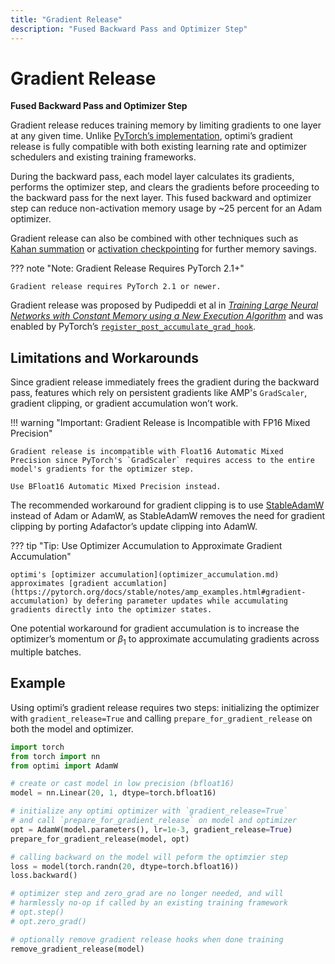 ```yaml
---
title: "Gradient Release"
description: "Fused Backward Pass and Optimizer Step"
---
```


# Gradient Release

**Fused Backward Pass and Optimizer Step**

Gradient release reduces training memory by limiting gradients to one layer at any given time. Unlike [PyTorch’s implementation](https://pytorch.org/tutorials/intermediate/optimizer_step_in_backward_tutorial.html), optimi’s gradient release is fully compatible with both existing learning rate and optimizer schedulers and existing training frameworks.

During the backward pass, each model layer calculates its gradients, performs the optimizer step, and clears the gradients before proceeding to the backward pass for the next layer. This fused backward and optimizer step can reduce non-activation memory usage by ~25 percent for an Adam optimizer.

Gradient release can also be combined with other techniques such as [Kahan summation](kahan_summation.md) or [activation checkpointing](https://pytorch.org/docs/stable/checkpoint.html) for further memory savings.

??? note "Note: Gradient Release Requires PyTorch 2.1+"

    Gradient release requires PyTorch 2.1 or newer.

Gradient release was proposed by Pudipeddi et al in [*Training Large Neural Networks with Constant Memory using a New Execution Algorithm*](https://arxiv.org/abs/2002.05645) and was enabled by PyTorch’s [`register_post_accumulate_grad_hook`](https://pytorch.org/docs/stable/generated/torch.Tensor.register_post_accumulate_grad_hook.html).

## Limitations and Workarounds

Since gradient release immediately frees the gradient during the backward pass, features which rely on persistent gradients like AMP's `GradScaler`, gradient clipping, or gradient accumulation won’t work.

!!! warning "Important: Gradient Release is Incompatible with FP16 Mixed Precision"

    Gradient release is incompatible with Float16 Automatic Mixed Precision since PyTorch's `GradScaler` requires access to the entire model's gradients for the optimizer step.

    Use BFloat16 Automatic Mixed Precision instead.

The recommended workaround for gradient clipping is to use [StableAdamW](optimizers/stableadamw.md) instead of Adam or AdamW, as StableAdamW removes the need for gradient clipping by porting Adafactor’s update clipping into AdamW.

??? tip "Tip: Use Optimizer Accumulation to Approximate Gradient Accumulation"

    optimi's [optimizer accumulation](optimizer_accumulation.md) approximates [gradient accumlation](https://pytorch.org/docs/stable/notes/amp_examples.html#gradient-accumulation) by defering parameter updates while accumulating gradients directly into the optimizer states.

One potential workaround for gradient accumulation is to increase the optimizer’s momentum or $\beta_1$ to approximate accumulating gradients across multiple batches.

## Example

Using optimi’s gradient release requires two steps: initializing the optimizer with `gradient_release=True` and calling `prepare_for_gradient_release` on both the model and optimizer.

```python
import torch
from torch import nn
from optimi import AdamW

# create or cast model in low precision (bfloat16)
model = nn.Linear(20, 1, dtype=torch.bfloat16)

# initialize any optimi optimizer with `gradient_release=True`
# and call `prepare_for_gradient_release` on model and optimizer
opt = AdamW(model.parameters(), lr=1e-3, gradient_release=True)
prepare_for_gradient_release(model, opt)

# calling backward on the model will peform the optimzier step
loss = model(torch.randn(20, dtype=torch.bfloat16))
loss.backward()

# optimizer step and zero_grad are no longer needed, and will
# harmlessly no-op if called by an existing training framework
# opt.step()
# opt.zero_grad()

# optionally remove gradient release hooks when done training
remove_gradient_release(model)
```